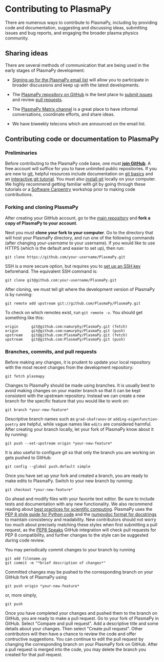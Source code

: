 # Contributing to PlasmaPy

There are numerous ways to contribute to PlasmaPy, including by
providing code and documentation, suggesting and discussing ideas,
submitting issues and bug reports, and engaging the broader plasma
physics community.  

## Sharing ideas

There are several methods of communication that are being used in the
early stages of PlasmaPy development:

* [Signing up for the PlasmaPy email
  list](https://groups.google.com/forum/#!forum/plasmapy) will allow
  you to participate in broader discussions and keep up with the
  latest developments.

* The [PlasmaPy repository on
  GitHub](https://github.com/PlasmaPy/plasmapy) is the best place to
  [submit issues](https://github.com/PlasmaPy/plasmapy/issues) and
  review [pull requests](https://github.com/PlasmaPy/plasmapy/pulls).

* The [PlasmaPy Matrix channel](https://riot.im/app/#/room/#plasmapy:matrix.org)
  is a great place to have informal conversations, coordinate efforts,
  and share ideas.  

* We have biweekly telecons which are announced on the email list.

## Contributing code or documentation to PlasmaPy

### Preliminaries

Before contributing to the PlasmaPy code base, one must [**join
GitHub**](https://github.com/join?source=header-home).  A free account
will suffice for you to have unlimited public repositories.  If you
are new to [git](https://git-scm.com/), helpful resources include
documentation on [git
basics](https://git-scm.com/book/en/v2/Getting-Started-Git-Basics) and
an [interactive git
tutorial](https://try.github.io/levels/1/challenges/1).  You must also
[install
git](https://git-scm.com/book/en/v2/Getting-Started-Installing-Git)
locally on your computer.  We highly recommend getting familiar with
git by going through these tutorials or a [Software
Carpentry](https://software-carpentry.org/) workshop prior to making
code contributions.

### Forking and cloning PlasmaPy

After creating your GitHub account, go to the [main
repository](https://github.com/PlasmaPy/PlasmaPy) and **fork a copy of
PlasmaPy to your account**.

Next you must **clone your fork to your computer**.  Go to the
directory that will host your PlasmaPy directory, and run one of the
following commands (after changing *your-username* to your username).
If you would like to use HTTPS (which is the default and easier to set
up), then run:

```ShellSession
git clone https://github.com/your-username/PlasmaPy.git
```

SSH is a more secure option, but requires you to [set up an SSH
key](https://help.github.com/articles/generating-a-new-ssh-key-and-adding-it-to-the-ssh-agent/) beforehand.  The equivalent SSH command is:

```ShellSession
git clone git@github.com:your-username/PlasmaPy.git
```

After cloning, we must tell git where the development version of
PlasmaPy is by running:

```ShellSession
git remote add upstream git://github.com/PlasmaPy/PlasmaPy.git
```

To check on which remotes exist, run `git remote -v`.  You should get
something like this:

```ShellSession
origin		git@github.com:namurphy/PlasmaPy.git (fetch)
origin		git@github.com:namurphy/PlasmaPy.git (push)
upstream	git@github.com:PlasmaPy/PlasmaPy.git (fetch)
upstream	git@github.com:PlasmaPy/PlasmaPy.git (push)
```

### Branches, commits, and pull requests

Before making any changes, it is prudent to update your local
repository with the most recent changes from the development
repository:

```ShellSession
git fetch plasmapy
```

Changes to PlasmaPy should be made using branches.  It is usually best
to avoid making changes on your master branch so that it can be kept
consistent with the upstream repository.  Instead we can create a new
branch for the specific feature that you would like to work on:

```ShellSession
git branch *your-new-feature*
``` 

Descriptive branch names such as `grad-shafranov` or
`adding-eigenfunction-poetry` are helpful, while vague names like
`edits` are considered harmful.  After creating your branch locally,
let your fork of PlasmaPy know about it by running:

```ShellSession
git push --set-upstream origin *your-new-feature*
``` 

It is also useful to configure git so that only the branch you are
working on gets pushed to GitHub:

```ShellSession
git config --global push.default simple
```

Once you have set up your fork and created a branch, you are ready to
make edits to PlasmaPy.  Switch to your new branch by running:

```ShellSession
git checkout *your-new-feature*
```

Go ahead and modify files with your favorite text editor.  Be sure to
include tests and documentation with any new functionality.  We also
recommend reading about [best practices for scientific
computing](https://doi.org/10.1371/journal.pbio.1001745).  PlasmaPy
uses the [PEP 8 style guide for Python
code](https://www.python.org/dev/peps/pep-0008/) and the [numpydoc
format for
docstrings](https://github.com/numpy/numpy/blob/master/doc/HOWTO_DOCUMENT.rst.txt)
to maintain consistency and readability.  New contributors should not 
worry too much about precisely matching these styles when first 
submitting a pull request, as the [PEP8 Speaks](http://pep8speaks.com/)
GitHub integration will check pull requests for PEP 8 compatibility, and
further changes to the style can be suggested during code review.

You may periodically commit changes to your branch by running

```ShellSession
git add filename.py
git commit -m "*brief description of changes*"
```

Committed changes may be pushed to the corresponding branch on your
GitHub fork of PlasmaPy using 

```ShellSession
git push origin *your-new-feature* 
```

or, more simply,

```ShellSession
git push
```

Once you have completed your changes and pushed them to the branch on
GitHub, you are ready to make a pull request.  Go to your fork of
PlasmaPy in GitHub.  Select "Compare and pull request".  Add a
descriptive title and some details about your changes.  Then select
"Create pull request".  Other contributors will then have a chance to
review the code and offer contructive suggestions.  You can continue
to edit the pull request by changing the corresponding branch on your
PlasmaPy fork on GitHub.  After a pull request is merged into the
code, you may delete the branch you created for that pull request.

